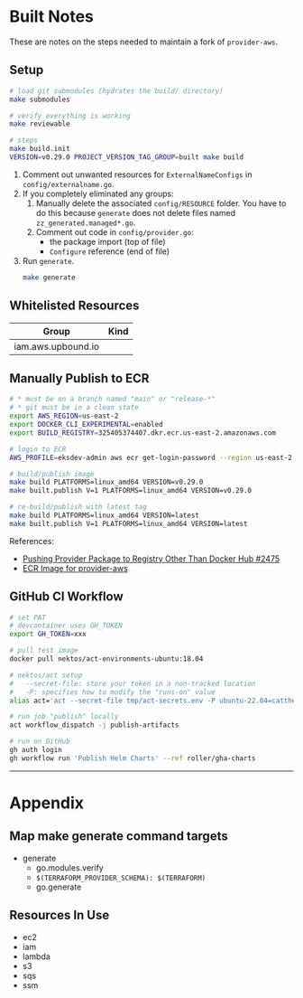 # Built Notes
These are notes on the steps needed to maintain a fork of `provider-aws`.

## Setup

```bash
# load git submodules (hydrates the build/ directory)
make submodules

# verify everything is working
make reviewable

# steps
make build.init
VERSION=v0.29.0 PROJECT_VERSION_TAG_GROUP=built make build
```

1. Comment out unwanted resources for `ExternalNameConfigs` in `config/externalname.go`.
1. If you completely eliminated any groups:
    1. Manually delete the associated `config/RESOURCE` folder. You have to do this because `generate` does not delete files named `zz_generated.managed*.go`.
    1. Comment out code in `config/provider.go`:
        * the package import (top of file)
        * `Configure` reference (end of file)
1. Run `generate`.
    ```bash
    make generate
    ```

## Whitelisted Resources
|Group|Kind|
|---|---|
|iam.aws.upbound.io||

## Manually Publish to ECR

```bash
# * must be on a branch named "main" or "release-*"
# * git must be in a clean state
export AWS_REGION=us-east-2
export DOCKER_CLI_EXPERIMENTAL=enabled
export BUILD_REGISTRY=325405374407.dkr.ecr.us-east-2.amazonaws.com

# login to ECR
AWS_PROFILE=eksdev-admin aws ecr get-login-password --region us-east-2 | docker login --username AWS --password-stdin 325405374407.dkr.ecr.us-east-2.amazonaws.com

# build/publish image
make build PLATFORMS=linux_amd64 VERSION=v0.29.0
make built.publish V=1 PLATFORMS=linux_amd64 VERSION=v0.29.0

# re-build/publish with latest tag
make build PLATFORMS=linux_amd64 VERSION=latest
make built.publish V=1 PLATFORMS=linux_amd64 VERSION=latest
```

References:
* [Pushing Provider Package to Registry Other Than Docker Hub #2475](https://github.com/crossplane/crossplane/discussions/2475)
* [ECR Image for provider-aws](https://us-east-2.console.aws.amazon.com/ecr/repositories/private/325405374407/provider-aws?region=us-east-2)

## GitHub CI Workflow

```bash
# set PAT
# devcontainer uses GH_TOKEN
export GH_TOKEN=xxx

# pull test image
docker pull nektos/act-environments-ubuntu:18.04

# nektos/act setup
#   --secret-file: store your token in a non-tracked location
#   -P: specifies how to modify the "runs-on" value
alias act='act --secret-file tmp/act-secrets.env -P ubuntu-22.04=catthehacker/ubuntu:act-22.04 '

# run job "publish" locally
act workflow_dispatch -j publish-artifacts

# run on GitHub
gh auth login
gh workflow run 'Publish Helm Charts' --ref roller/gha-charts
```

---

# Appendix

## Map make generate command targets
* generate
    * go.modules.verify
    * `$(TERRAFORM_PROVIDER_SCHEMA): $(TERRAFORM)`
    * go.generate

## Resources In Use
* ec2
* iam
* lambda
* s3
* sqs
* ssm
